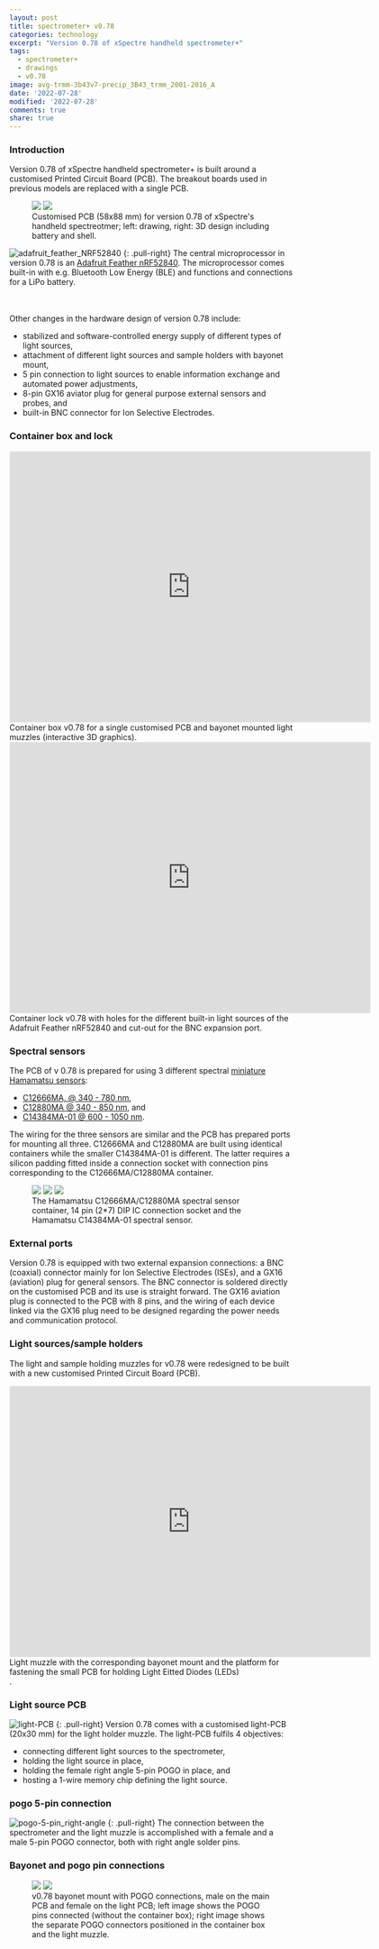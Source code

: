```yaml
---
layout: post
title: spectrometer+ v0.78
categories: technology
excerpt: "Version 0.78 of xSpectre handheld spectrometer+"
tags:
  - spectrometer+
  - drawings
  - v0.78
image: avg-trmm-3b43v7-precip_3B43_trmm_2001-2016_A
date: '2022-07-28'
modified: '2022-07-28'
comments: true
share: true
---
```


### Introduction

Version 0.78 of xSpectre handheld spectrometer+ is built around a customised Printed Circuit Board (PCB). The breakout boards used in previous models are replaced with a single PCB.

<figure class="half">
<img src="../../images/xSepctre_v078_drawing-PCB-nadir.png">
<img src="../../images/xSepctre_v078_drawing-PCB+box--3D-A.png">
<figcaption> Customised PCB (58x88 mm) for version 0.78 of xSpectre's handheld spectreotmer; left: drawing, right: 3D design including battery and shell.</figcaption>
</figure>

![adafruit_feather_NRF52840](../../images/adafruit_feather_NRF52840.png)
{: .pull-right}
The central microprocessor in version 0.78 is an [Adafruit Feather nRF52840](https://www.adafruit.com/product/4062). The microprocessor comes built-in with e.g. Bluetooth Low Energy (BLE) and functions and connections for a LiPo battery.

<br>
<br>
Other changes in the hardware design of version 0.78 include:

- stabilized and software-controlled energy supply of different types of light sources,
- attachment of different light sources and sample holders with bayonet mount,
- 5 pin connection to light sources to enable information exchange and automated power adjustments,
- 8-pin GX16 aviator plug for general purpose external sensors and probes, and
- built-in BNC connector for Ion Selective Electrodes.

### Container box and lock

<iframe width="640" height="480" style="border:1px solid #eeeeee;" src="https://3dviewer.net/embed.html#model=https://raw.githubusercontent.com/karttur/common/master/3dmodels/spectro-box-C14384MA-gx16special_20220902_v078b.stl$camera=-36.34210,119.88926,108.20663,-0.00001,10.40000,0.00000,0.00000,1.00000,0.00000$envsettings=fishermans_bastion,off$backgroundcolor=255,255,255,255$defaultcolor=200,200,200$edgesettings=off,0,0,0,1"></iframe>
<figcaption> Container box v0.78 for a single customised PCB and bayonet mounted light muzzles (interactive 3D graphics).</figcaption>

<iframe width="640" height="480" style="border:1px solid #eeeeee;" src="https://3dviewer.net/embed.html#model=https://raw.githubusercontent.com/karttur/common/master/3dmodels/spectro-lock_20220905_v078b.stl$camera=-59.43708,86.74943,118.87415,-0.00001,7.50000,0.00000,0.00000,1.00000,0.00000$envsettings=fishermans_bastion,off$backgroundcolor=255,255,255,255$defaultcolor=200,200,200$edgesettings=off,0,0,0,1"></iframe>
<figcaption>Container lock v0.78 with holes for the different built-in light sources of the Adafruit Feather nRF52840 and cut-out for the BNC expansion port.</figcaption>

### Spectral sensors

The PCB of v 0.78 is prepared for using 3 different spectral [miniature Hamamatsu sensors](https://www.hamamatsu.com/eu/en/product/photometry-systems/mini-spectrometer/selection-guide.html):

- [C12666MA, @ 340 - 780 nm](https://www.hamamatsu.com/eu/en/product/optical-sensors/spectrometers/mini-spectrometer/C12666MA.html),
- [C12880MA @ 340 - 850 nm](https://www.hamamatsu.com/all/en/product/optical-sensors/spectrometers/mini-spectrometer/C12880MA.html), and
- [C14384MA-01 @ 600 - 1050 nm](https://www.hamamatsu.com/all/en/product/optical-sensors/spectrometers/mini-spectrometer/C14384MA-01.html).

The wiring for the three sensors are similar and the PCB has prepared ports for mounting all three. C12666MA and C12880MA are built using identical containers while the smaller C14384MA-01 is different. The latter requires a silicon padding fitted inside a connection socket with connection pins corresponding to the C12666MA/C12880MA container.

<figure class="third">
<img src="../../images/Hamamatsu_C12880MA.png">
<img src="../../images/2*7_DIP_IC_connection.png">
<img src="../../images/Hamamatsu_C14384MA-01.png">
<figcaption> The Hamamatsu C12666MA/C12880MA spectral sensor container, 14 pin (2*7) DIP IC connection socket and the Hamamatsu C14384MA-01 spectral sensor.</figcaption>
</figure>

### External ports

Version 0.78 is equipped with two external expansion connections: a BNC (coaxial) connector mainly for Ion Selective Electrodes (ISEs), and a GX16 (aviation) plug for general sensors. The BNC connector is soldered directly on the customised PCB and its use is straight forward. The GX16 aviation plug is connected to the PCB with 8 pins, and the wiring of each device linked via the GX16 plug need to be designed regarding the power needs and communication protocol.

### Light sources/sample holders

The light and sample holding muzzles for v0.78 were redesigned to be built with a new customised Printed Circuit Board (PCB).

<iframe width="640" height="480" style="border:1px solid #eeeeee;" src="https://3dviewer.net/embed.html#model=https://raw.githubusercontent.com/karttur/common/master/3dmodels/spectro-direct-cyl-led_20220904_v078b.stl$camera=24.93195,67.71786,68.96772,0.00000,13.00000,0.22500,0.00000,1.00000,0.00000$envsettings=fishermans_bastion,off$backgroundcolor=255,255,255,255$defaultcolor=200,200,200$edgesettings=off,0,0,0,1"></iframe>
<figcaption>Light muzzle with the corresponding bayonet mount and the platform for fastening the small PCB for holding Light Eitted Diodes (LEDs)</figcaption> .

### Light source PCB

![light-PCB](../../images/xspectre_light-source-pcb_01.png)
{: .pull-right}
Version 0.78 comes with a customised light-PCB (20x30 mm) for the light holder muzzle. The light-PCB fulfils 4 objectives:

- connecting different light sources to the spectrometer,
- holding the light source in place,
- holding the female right angle 5-pin POGO in place, and
- hosting a 1-wire memory chip defining the light source.

### pogo 5-pin connection

![pogo-5-pin_right-angle](../../images/pogo-5-pin_right-angle_female+male.png)
{: .pull-right}
The connection between the spectrometer and the light muzzle is accomplished with a female and a male 5-pin POGO connector, both with right angle solder pins.

### Bayonet and pogo pin connections

<figure class="half">
<img src="../../images/xspectre-v078_pogo-connected-no-box.png">
<img src="../../images/xspectre-v078_pogo-connectors_female+male-with-box.png">
<figcaption> v0.78 bayonet mount with POGO connections, male on the main PCB and female on the light PCB; left image shows the POGO pins connected (without the container box); right image shows the separate POGO connectors positioned in the container box and the light muzzle.</figcaption>
</figure>
